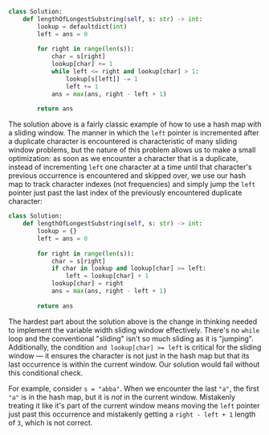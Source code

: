 ```python
class Solution:
    def lengthOfLongestSubstring(self, s: str) -> int:
        lookup = defaultdict(int)
        left = ans = 0
        
        for right in range(len(s)):
            char = s[right]
            lookup[char] += 1
            while left <= right and lookup[char] > 1:
                lookup[s[left]] -= 1
                left += 1
            ans = max(ans, right - left + 1)
            
        return ans
```

The solution above is a fairly classic example of how to use a hash map with a sliding window. The manner in which the `left` pointer is incremented after a duplicate character is encountered is characteristic of many sliding window problems, but the nature of this problem allows us to make a small optimization: as soon as we encounter a character that is a duplicate, instead of incrementing `left` one character at a time until that character's previous occurrence is encountered and skipped over, we use our hash map to track character indexes (not frequencies) and simply jump the `left` pointer just past the last index of the previously encountered duplicate character:

```python
class Solution:
    def lengthOfLongestSubstring(self, s: str) -> int:
        lookup = {}
        left = ans = 0
        
        for right in range(len(s)):
            char = s[right]
            if char in lookup and lookup[char] >= left:
                left = lookup[char] + 1
            lookup[char] = right
            ans = max(ans, right - left + 1)
            
        return ans
```

The hardest part about the solution above is the change in thinking needed to implement the variable width sliding window effectively. There's no `while` loop and the conventional "sliding" isn't so much sliding as it is "jumping". Additionally, the condition `and lookup[char] >= left` is critical for the sliding window &#8212; it ensures the character is not just in the hash map but that its last occurrence is within the current window. Our solution would fail without this conditional check.

For example, consider `s = "abba"`. When we encounter the last `"a"`, the first `"a"` is in the hash map, but it is *not* in the current window. Mistakenly treating it like it's part of the current window means moving the `left` pointer just past this occurrence and mistakenly getting a `right - left + 1` length of `3`, which is not correct.
